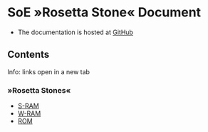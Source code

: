 ﻿# SoE »Rosetta Stone« Document

* The documentation is hosted at <a href="https://github.com/CleanCodeX" target=_>GitHub</a>

## Contents

Info: links open in a new tab

### »Rosetta Stones«

* <a href="https://github.com/CleanCodeX/SRAM.SoE/blob/main/ReadMe.md" target=_>S-RAM</a>
* <a href="https://github.com/CleanCodeX/WRAM.Snes9x.SoE/blob/main/ReadMe.md" target=_>W-RAM</a>
* <a href="https://github.com/CleanCodeX/ROM.SoE/blob/main/ReadMe.md" target=_>ROM</a>
